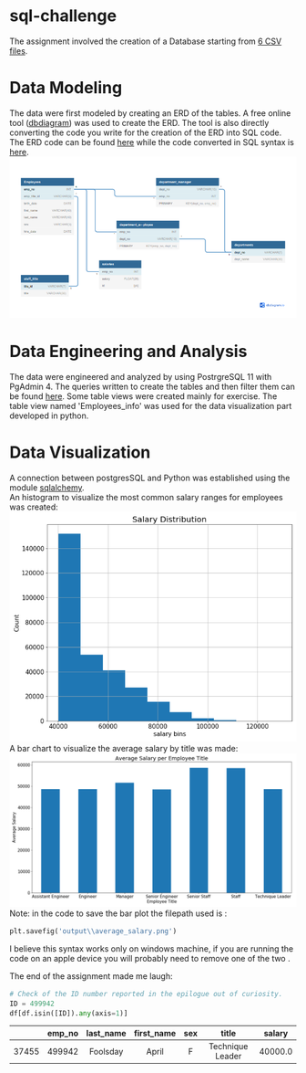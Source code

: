 # sql-challenge
The assignment involved the creation of a Database starting from [6 CSV files](./data).
# Data Modeling
The data were first modeled by creating an ERD of the tables. A free online tool ([dbdiagram](https://dbdiagram.io/home)) was used to create the ERD. The tool is also directly converting the code you write for the creation of the ERD into SQL code. The ERD code can be found [here](./employeeSQL/ERD_raw.sql) while the code converted in SQL syntax is [here](./employeeSQL/ERD.sql). \
![Employees_ERD](./employeeSQL/employees_ERD.png)
# Data Engineering and Analysis
The data were engineered and analyzed by using PostrgreSQL 11 with PgAdmin 4. The queries written to create the tables and then filter them can be found [here](./employeeSQL/queries.sql). Some table views were created mainly for exercise. The table view named 'Employees_info' was used for the data visualization part developed in python.
# Data Visualization
A connection between postgresSQL and Python was established using the module [sqlalchemy](https://docs.sqlalchemy.org/en/14/core/engines.html). \
An histogram to visualize the most common salary ranges for employees was created: \
![HISTOGRAM](./employeeSQL/output/histogram.png) \
A bar chart to visualize the average salary by title was made: \
![BARPLOT](./employeeSQL/output/average_salary.png) \
Note: in the code to save the bar plot the filepath used is :
```python
plt.savefig('output\\average_salary.png')
```
I believe this syntax works only on windows machine, if you are running the code on an apple device you will probably need to remove one of the two \.

The end of the assignment made me laugh:
```python
# Check of the ID number reported in the epilogue out of curiosity.
ID = 499942
df[df.isin([ID]).any(axis=1)]
```
|         | emp_no | last_name | first_name | sex | title            | salary |
| :-----: | :-:    | :-:       | :-:        | :-: |   :-:            | :-:    |
| 37455   | 499942 | Foolsday  | April      | F   | Technique Leader | 40000.0|


